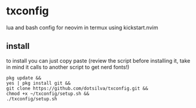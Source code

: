# txconfig

lua and bash config for neovim in termux using kickstart.nvim

## install

to install you can just copy paste (review the script before installing it, take in mind it calls to another script to get nerd fonts!)

```
pkg update &&
yes | pkg install git &&
git clone https://github.com/dotsilva/txconfig.git &&
chmod +x ~/txconfig/setup.sh &&
./txconfig/setup.sh
```
